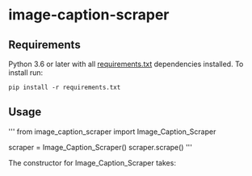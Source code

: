 # image-caption-scraper

## Requirements
Python 3.6 or later with all [requirements.txt](https://github.com/alishibli97/image-caption-scraper/blob/main/requirements.txt) dependencies installed. To install run:

`pip install -r requirements.txt`

## Usage
'''
from image_caption_scraper import Image_Caption_Scraper

scraper = Image_Caption_Scraper()
scraper.scrape()
'''

The constructor for Image_Caption_Scraper takes:
